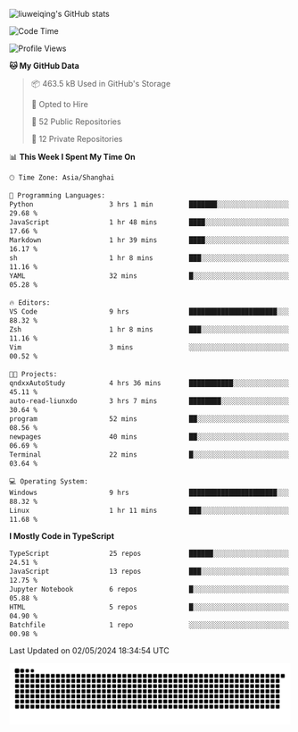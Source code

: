 ![liuweiqing's GitHub stats](https://github-readme-stats.vercel.app/api?username=14790897&show_icons=true&locale=cn&include_all_commits=true&count_private=true)

<!--START_SECTION:waka-->
![Code Time](http://img.shields.io/badge/Code%20Time-985%20hrs%2052%20mins-blue)

![Profile Views](http://img.shields.io/badge/Profile%20Views-22-blue)

**🐱 My GitHub Data** 

> 📦 463.5 kB Used in GitHub's Storage 
 > 
> 💼 Opted to Hire
 > 
> 📜 52 Public Repositories 
 > 
> 🔑 12 Private Repositories 
 > 
📊 **This Week I Spent My Time On** 

```text
🕑︎ Time Zone: Asia/Shanghai

💬 Programming Languages: 
Python                   3 hrs 1 min         ███████░░░░░░░░░░░░░░░░░░   29.68 % 
JavaScript               1 hr 48 mins        ████░░░░░░░░░░░░░░░░░░░░░   17.66 % 
Markdown                 1 hr 39 mins        ████░░░░░░░░░░░░░░░░░░░░░   16.17 % 
sh                       1 hr 8 mins         ███░░░░░░░░░░░░░░░░░░░░░░   11.16 % 
YAML                     32 mins             █░░░░░░░░░░░░░░░░░░░░░░░░   05.28 % 

🔥 Editors: 
VS Code                  9 hrs               ██████████████████████░░░   88.32 % 
Zsh                      1 hr 8 mins         ███░░░░░░░░░░░░░░░░░░░░░░   11.16 % 
Vim                      3 mins              ░░░░░░░░░░░░░░░░░░░░░░░░░   00.52 % 

🐱‍💻 Projects: 
qndxxAutoStudy           4 hrs 36 mins       ███████████░░░░░░░░░░░░░░   45.11 % 
auto-read-liunxdo        3 hrs 7 mins        ████████░░░░░░░░░░░░░░░░░   30.64 % 
program                  52 mins             ██░░░░░░░░░░░░░░░░░░░░░░░   08.56 % 
newpages                 40 mins             ██░░░░░░░░░░░░░░░░░░░░░░░   06.69 % 
Terminal                 22 mins             █░░░░░░░░░░░░░░░░░░░░░░░░   03.64 % 

💻 Operating System: 
Windows                  9 hrs               ██████████████████████░░░   88.32 % 
Linux                    1 hr 11 mins        ███░░░░░░░░░░░░░░░░░░░░░░   11.68 % 
```

**I Mostly Code in TypeScript** 

```text
TypeScript               25 repos            ██████░░░░░░░░░░░░░░░░░░░   24.51 % 
JavaScript               13 repos            ███░░░░░░░░░░░░░░░░░░░░░░   12.75 % 
Jupyter Notebook         6 repos             █░░░░░░░░░░░░░░░░░░░░░░░░   05.88 % 
HTML                     5 repos             █░░░░░░░░░░░░░░░░░░░░░░░░   04.90 % 
Batchfile                1 repo              ░░░░░░░░░░░░░░░░░░░░░░░░░   00.98 % 
```




 Last Updated on 02/05/2024 18:34:54 UTC
<!--END_SECTION:waka-->

<picture>
  <source media="(prefers-color-scheme: dark)" srcset="https://raw.githubusercontent.com/14790897/14790897/output/github-contribution-grid-snake-dark.svg" />
  <source media="(prefers-color-scheme: light)" srcset="https://raw.githubusercontent.com/14790897/14790897/output/github-contribution-grid-snake.svg" />
  <img alt="github-snake" src="https://raw.githubusercontent.com/14790897/14790897/output/github-contribution-grid-snake.svg" />
</picture>
